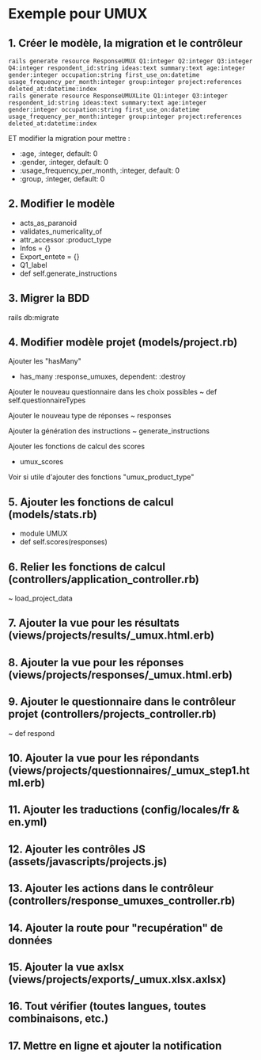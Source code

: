 # Exemple pour UMUX

## 1. Créer le modèle, la migration et le contrôleur
    rails generate resource ResponseUMUX Q1:integer Q2:integer Q3:integer Q4:integer respondent_id:string ideas:text summary:text age:integer gender:integer occupation:string first_use_on:datetime usage_frequency_per_month:integer group:integer project:references deleted_at:datetime:index
    rails generate resource ResponseUMUXLite Q1:integer Q3:integer respondent_id:string ideas:text summary:text age:integer gender:integer occupation:string first_use_on:datetime usage_frequency_per_month:integer group:integer project:references deleted_at:datetime:index

  ET modifier la migration pour mettre :
   - :age,                       :integer,     default: 0
   - :gender,                    :integer,     default: 0
   - :usage_frequency_per_month, :integer,     default: 0
   - :group,                     :integer,     default: 0

## 2. Modifier le modèle
   + acts_as_paranoid
   + validates_numericality_of
   + attr_accessor :product_type
   + Infos = {}
   + Export_entete = {}
   + Q1_label
   + def self.generate_instructions

## 3. Migrer la BDD
   rails db:migrate

## 4. Modifier modèle projet (models/project.rb)
   Ajouter les "hasMany"
   + has_many :response_umuxes, dependent: :destroy

   Ajouter le nouveau questionnaire dans les choix possibles
   ~ def self.questionnaireTypes

   Ajouter le nouveau type de réponses
   ~ responses

   Ajouter la génération des instructions
   ~ generate_instructions

   Ajouter les fonctions de calcul des scores
   + umux_scores

   Voir si utile d'ajouter des fonctions "umux_product_type"

## 5. Ajouter les fonctions de calcul (models/stats.rb)
   + module UMUX
   +   def self.scores(responses)

## 6. Relier les fonctions de calcul (controllers/application_controller.rb)
   ~ load_project_data

## 7. Ajouter la vue pour les résultats (views/projects/results/_umux.html.erb)

## 8. Ajouter la vue pour les réponses (views/projects/responses/_umux.html.erb)

## 9. Ajouter le questionnaire dans le contrôleur projet (controllers/projects_controller.rb)
   ~ def respond

## 10. Ajouter la vue pour les répondants (views/projects/questionnaires/_umux_step1.html.erb)

## 11. Ajouter les traductions (config/locales/fr & en.yml)

## 12. Ajouter les contrôles JS (assets/javascripts/projects.js)

## 13. Ajouter les actions dans le contrôleur (controllers/response_umuxes_controller.rb)

## 14. Ajouter la route pour "recupération" de données

## 15. Ajouter la vue axlsx (views/projects/exports/_umux.xlsx.axlsx)

## 16. Tout vérifier (toutes langues, toutes combinaisons, etc.)

## 17. Mettre en ligne et ajouter la notification
